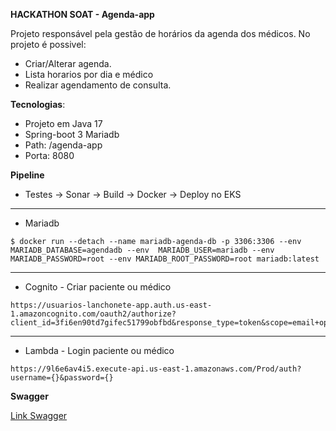 **HACKATHON SOAT - Agenda-app**

Projeto responsável pela gestão de horários da agenda dos médicos. No projeto é possivel: 

 - Criar/Alterar agenda. 
 - Lista horarios por dia e médico
 - Realizar agendamento de consulta.

**Tecnologias**: 
 - Projeto em Java 17 
 - Spring-boot 3 Mariadb
 -  Path: /agenda-app
-   Porta: 8080
 

**Pipeline** 
-	Testes -> Sonar -> Build -> Docker -> Deploy no EKS

---

- Mariadb 
```
$ docker run --detach --name mariadb-agenda-db -p 3306:3306 --env MARIADB_DATABASE=agendadb --env  MARIADB_USER=mariadb --env MARIADB_PASSWORD=root --env MARIADB_ROOT_PASSWORD=root mariadb:latest
```
---

- Cognito - Criar paciente ou médico
```
https://usuarios-lanchonete-app.auth.us-east-1.amazoncognito.com/oauth2/authorize?client_id=3fi6en90td7gifec51799obfbd&response_type=token&scope=email+openid+phone&redirect_uri=https%3A%2F%2Fexample.com%2F
```
---

- Lambda  - Login paciente ou médico
```
https://9l6e6av4i5.execute-api.us-east-1.amazonaws.com/Prod/auth?username={}&password={}

```

**Swagger**

[Link Swagger](http://localhost:8080/agenda-app/swagger-ui/index.html)
